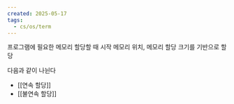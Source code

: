 ```yaml
---
created: 2025-05-17
tags:
  - cs/os/term
---
```

프로그램에 필요한 메모리 할당할 때 시작 메모리 위치, 메모리 할당 크기를 기반으로 할당

다음과 같이 나뉜다
- [[연속 할당]]
- [[불연속 할당]]